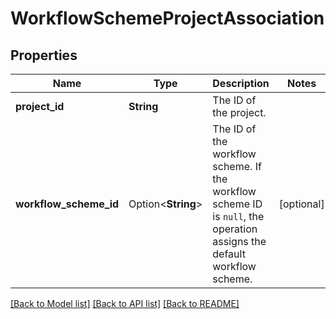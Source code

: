 # WorkflowSchemeProjectAssociation

## Properties

Name | Type | Description | Notes
------------ | ------------- | ------------- | -------------
**project_id** | **String** | The ID of the project. | 
**workflow_scheme_id** | Option<**String**> | The ID of the workflow scheme. If the workflow scheme ID is `null`, the operation assigns the default workflow scheme. | [optional]

[[Back to Model list]](../README.md#documentation-for-models) [[Back to API list]](../README.md#documentation-for-api-endpoints) [[Back to README]](../README.md)


